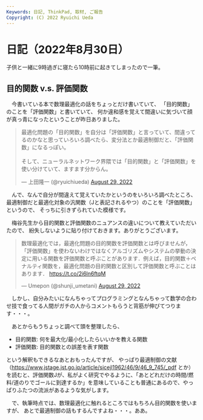 ```yaml
---
Keywords: 日記, ThinkPad, 取材, ご報告
Copyright: (C) 2022 Ryuichi Ueda
---
```


# 日記（2022年8月30日）

子供と一緒に9時過ぎに寝たら10時前に起きてしまったので一筆。

## 目的関数 v.s. 評価関数

　今書いている本で数理最適化の話をちょっとだけ書いていて、
「目的関数」のことを「評価関数」と書いていて、
何か違和感を覚えて間違いに気づいて顔が真っ青になったということが昨日ありました。

<blockquote class="twitter-tweet" data-partner="tweetdeck"><p lang="ja" dir="ltr">最適化問題の「目的関数」を自分は「評価関数」と言っていて、間違ってるのかなと思っていろいろ調べたら、変分法とか最適制御だと、「評価関数」になるっぽい。<br><br>そして、ニューラルネットワーク界隈では「目的関数」と「評価関数」を使い分けていて、ますます分からん。</p>&mdash; 上田隆一 (@ryuichiueda) <a href="https://twitter.com/ryuichiueda/status/1564057817660768262?ref_src=twsrc%5Etfw">August 29, 2022</a></blockquote>
<script async src="https://platform.twitter.com/widgets.js" charset="utf-8"></script>


　んで、なんで自分が間違えて覚えていたかというのをいろいろ調べたところ、
最適制御だと最適化対象の汎関数（Jと表記されるやつ）のことを「評価関数」というので、
そっちに引きずられていた模様です。


　梅谷先生から目的関数と評価関数のニュアンスの違いについて教えていただいたので、
紛失しないように貼り付けておきます。ありがとうございます。

<blockquote class="twitter-tweet" data-partner="tweetdeck"><p lang="ja" dir="ltr">数理最適化では，最適化問題の目的関数を評価関数とは呼びませんが，「評価関数」を使わないわけではなくアルゴリズムやシステムの挙動の決定に用いる関数を評価関数と呼ぶことがあります．例えば，目的関数＋ペナルティ関数を，最適化問題の目的関数と区別して評価関数と呼ぶことはあります． <a href="https://t.co/2i6ln6ftqM">https://t.co/2i6ln6ftqM</a></p>&mdash; Umepon (@shunji_umetani) <a href="https://twitter.com/shunji_umetani/status/1564083311055478785?ref_src=twsrc%5Etfw">August 29, 2022</a></blockquote>
<script async src="https://platform.twitter.com/widgets.js" charset="utf-8"></script>


　しかし、自分みたいになんちゃってプログラミングとなんちゃって数学の合わせ技で食ってる人間がガチの人からコメントもらうと背筋が伸びてつります・・・。

　あとからもうちょっと調べて頭を整理したら、

* 目的関数: 何を最大化/最小化したらいいかを教える関数
* 評価関数: 目的関数との誤差を表す関数

という解釈もできるなあとおもったんですが、
やっぱり最適制御の文献（https://www.jstage.jst.go.jp/article/sicejl1962/46/9/46_9_745/_pdf とか）を読むと、評価関数Jが、私がよく研究でやるように、「あとどれだけの時間/燃料/道のりでゴールに到達するか」を意味していることも普通にあるので、やっぱりふたつの流派があるような気がします。


　で、執筆時点では、数理最適化に触れるところではもちろん目的関数を使いますが、
あとで最適制御の話もするんですよね・・・。ああ。
